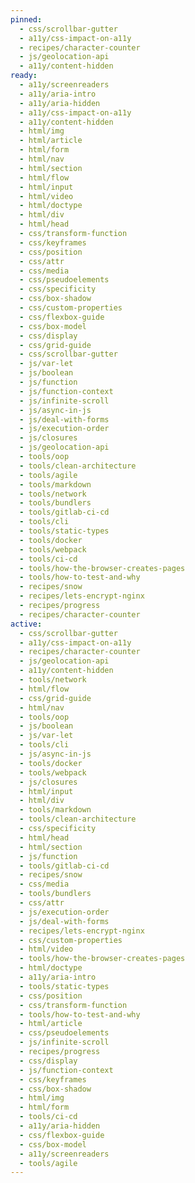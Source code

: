 ```yaml
---
pinned:
  - css/scrollbar-gutter
  - a11y/css-impact-on-a11y
  - recipes/character-counter
  - js/geolocation-api
  - a11y/content-hidden
ready:
  - a11y/screenreaders
  - a11y/aria-intro
  - a11y/aria-hidden
  - a11y/css-impact-on-a11y
  - a11y/content-hidden
  - html/img
  - html/article
  - html/form
  - html/nav
  - html/section
  - html/flow
  - html/input
  - html/video
  - html/doctype
  - html/div
  - html/head
  - css/transform-function
  - css/keyframes
  - css/position
  - css/attr
  - css/media
  - css/pseudoelements
  - css/specificity
  - css/box-shadow
  - css/custom-properties
  - css/flexbox-guide
  - css/box-model
  - css/display
  - css/grid-guide
  - css/scrollbar-gutter
  - js/var-let
  - js/boolean
  - js/function
  - js/function-context
  - js/infinite-scroll
  - js/async-in-js
  - js/deal-with-forms
  - js/execution-order
  - js/closures
  - js/geolocation-api
  - tools/oop
  - tools/clean-architecture
  - tools/agile
  - tools/markdown
  - tools/network
  - tools/bundlers
  - tools/gitlab-ci-cd
  - tools/cli
  - tools/static-types
  - tools/docker
  - tools/webpack
  - tools/ci-cd
  - tools/how-the-browser-creates-pages
  - tools/how-to-test-and-why
  - recipes/snow
  - recipes/lets-encrypt-nginx
  - recipes/progress
  - recipes/character-counter
active:
  - css/scrollbar-gutter
  - a11y/css-impact-on-a11y
  - recipes/character-counter
  - js/geolocation-api
  - a11y/content-hidden
  - tools/network
  - html/flow
  - css/grid-guide
  - html/nav
  - tools/oop
  - js/boolean
  - js/var-let
  - tools/cli
  - js/async-in-js
  - tools/docker
  - tools/webpack
  - js/closures
  - html/input
  - html/div
  - tools/markdown
  - tools/clean-architecture
  - css/specificity
  - html/head
  - html/section
  - js/function
  - tools/gitlab-ci-cd
  - recipes/snow
  - css/media
  - tools/bundlers
  - css/attr
  - js/execution-order
  - js/deal-with-forms
  - recipes/lets-encrypt-nginx
  - css/custom-properties
  - html/video
  - tools/how-the-browser-creates-pages
  - html/doctype
  - a11y/aria-intro
  - tools/static-types
  - css/position
  - css/transform-function
  - tools/how-to-test-and-why
  - html/article
  - css/pseudoelements
  - js/infinite-scroll
  - recipes/progress
  - css/display
  - js/function-context
  - css/keyframes
  - css/box-shadow
  - html/img
  - html/form
  - tools/ci-cd
  - a11y/aria-hidden
  - css/flexbox-guide
  - css/box-model
  - a11y/screenreaders
  - tools/agile
---
```


